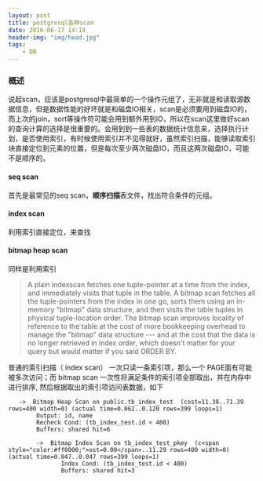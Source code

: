 ```yaml
---
layout: post
title: postgresql各种scan
date: 2016-06-17 14:14
header-img: "img/head.jpg"
tags:
    - DB
---
```


### 概述

说起scan，应该是postgresql中最简单的一个操作元组了，无非就是和读取源数据信息，但是数据性能的好坏就是和磁盘IO相关，scan是必须要用到磁盘IO的，而上次的join，sort等操作符可能会用到额外用到IO，所以在scan这里做好scan的查询计算的选择是很重要的。会用到到一些表的数据统计信息来，选择执行计划，是否使用索引，有时候使用索引并不见得就好，虽然索引扫描，能够读取索引块直接定位到元素的位置，但是每次至少两次磁盘IO，而且这两次磁盘IO，可能不是顺序的。

#### seq scan

首先是最常见的seq scan，**顺序扫描**表文件，找出符合条件的元组。

#### index scan

利用索引直接定位，来查找

#### bitmap heap scan

同样是利用索引

> A plain indexscan fetches one tuple-pointer at a time from the index,
> and immediately visits that tuple in the table.  A bitmap scan fetches
> all the tuple-pointers from the index in one go, sorts them using an
> in-memory "bitmap" data structure, and then visits the table tuples in
> physical tuple-location order.  The bitmap scan improves locality of
> reference to the table at the cost of more bookkeeping overhead to
> manage the "bitmap" data structure --- and at the cost that the data
> is no longer retrieved in index order, which doesn't  matter for your
> query but would matter if you said ORDER BY. 

普通的索引扫描（ index scan） 一次只读一条索引项，那么一个 PAGE面有可能被多次访问；而 bitmap scan 一次性将满足条件的索引项全部取出，并在内存中进行排序, 然后根据取出的索引项访问表数据，如下

```
   ->  Bitmap Heap Scan on public.tb_index_test  (cost=11.38..71.39 rows=400 width=0) (actual time=0.062..0.120 rows=399 loops=1)
		Output: id, name
        Recheck Cond: (tb_index_test.id < 400)
        Buffers: shared hit=6
        
        ->  Bitmap Index Scan on tb_index_test_pkey  (c<span style="color:#ff0000;">ost=0.00</span>..11.29 rows=400 width=0) (actual time=0.047..0.047 rows=399 loops=1)
               Index Cond: (tb_index_test.id < 400)
               Buffers: shared hit=3
```
